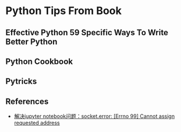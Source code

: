 
# Python Tips From Book

## Effective Python 59 Specific Ways To Write Better Python

## Python Cookbook

## Pytricks

## References
- [解决jupyter notebook问题：socket.error: [Errno 99] Cannot assign requested address](https://blog.csdn.net/qq_33266320/article/details/80949339)

